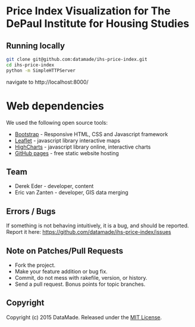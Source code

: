 # Price Index Visualization for The DePaul Institute for Housing Studies

## Running locally

``` bash
git clone git@github.com:datamade/ihs-price-index.git
cd ihs-price-index
python -m SimpleHTTPServer
```

navigate to http://localhost:8000/

# Web dependencies
We used the following open source tools:

* [Bootstrap](http://getbootstrap.com/) - Responsive HTML, CSS and Javascript framework
* [Leaflet](http://leafletjs.com/) - javascript library interactive maps
* [HighCharts](http://www.highcharts.com/) - javascript library online, interactive charts
* [GitHub pages](https://pages.github.com/) - free static website hosting

## Team

* Derek Eder - developer, content
* Eric van Zanten - developer, GIS data merging

## Errors / Bugs

If something is not behaving intuitively, it is a bug, and should be reported.
Report it here: https://github.com/datamade/ihs-price-index/issues

## Note on Patches/Pull Requests
 
* Fork the project.
* Make your feature addition or bug fix.
* Commit, do not mess with rakefile, version, or history.
* Send a pull request. Bonus points for topic branches.

## Copyright

Copyright (c) 2015 DataMade. Released under the [MIT License](https://github.com/datamade/ihs-price-index/blob/master/LICENSE).
